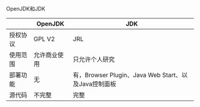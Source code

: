 OpenJDK和JDK

|          | OpenJDK      | JDK                                                  |
| -------- | ------------ | ---------------------------------------------------- |
| 授权协议 | GPL V2       | JRL                                                  |
| 使用范围 | 允许商业使用 | 只允许个人研究                                       |
| 部署功能 | 无           | 有，Browser Plugin、Java Web Start、以及Java控制面板 |
| 源代码   | 不完整       | 完整                                                 |